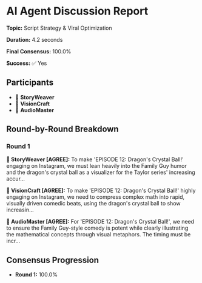 # AI Agent Discussion Report

**Topic:** Script Strategy & Viral Optimization

**Duration:** 4.2 seconds

**Final Consensus:** 100.0%

**Success:** ✅ Yes

## Participants

- 📝 **StoryWeaver**
- 🎨 **VisionCraft**
- 🎵 **AudioMaster**

## Round-by-Round Breakdown

### Round 1

**📝 StoryWeaver [AGREE]:** To make 'EPISODE 12: Dragon's Crystal Ball!' engaging on Instagram, we must lean heavily into the Family Guy humor and the dragon's crystal ball as a visualizer for the Taylor series' increasing accur...

**🎨 VisionCraft [AGREE]:** To make 'EPISODE 12: Dragon's Crystal Ball!' highly engaging on Instagram, we need to compress complex math into rapid, visually driven comedic beats, using the dragon's crystal ball to show increasin...

**🎵 AudioMaster [AGREE]:** For 'EPISODE 12: Dragon's Crystal Ball!', we need to ensure the Family Guy-style comedy is potent while clearly illustrating the mathematical concepts through visual metaphors. The timing must be incr...

## Consensus Progression

- **Round 1:** 100.0%
